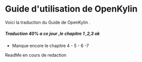 # Guide d'utilisation de OpenKylin 

Voici la traduction du Guide de OpenKylin .

##### Traduction 40% a ce jour ,le chapitre 1 ,2,3 ok 
- Manque encore le chapitre 4 - 5 - 6  -7

ReadMe en cours de redaction
